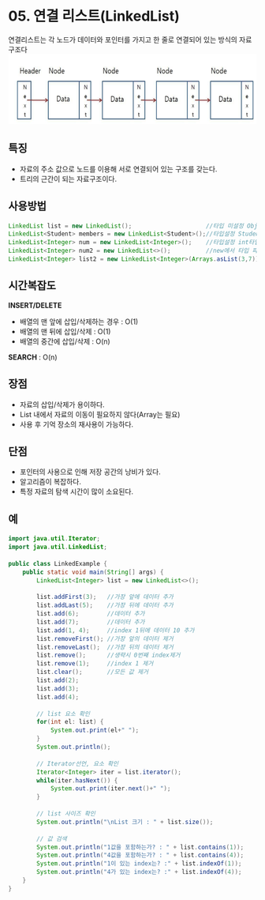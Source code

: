 # 05. 연결 리스트(LinkedList)
연결리스트는 각 노드가 데이터와 포인터를 가지고 한 줄로 연결되어 있는 방식의 자료구조다
<img src="../img/LinkedList-1.png" width="609px" height="142px" alt="LinkedList"></img><br/> 

## 특징
- 자료의 주소 값으로 노드를 이용해 서로 연결되어 있는 구조를 갖는다.
- 트리의 근간이 되는 자료구조이다.

## 사용방법
```java
LinkedList list = new LinkedList();						//타입 미설정 Object로 선언
LinkedList<Student> members = new LinkedList<Student>();//타입설정 Student객체만 사용가능
LinkedList<Integer> num = new LinkedList<Integer>();	//타입설정 int타입만 사용가능
LinkedList<Integer> num2 = new LinkedList<>();			//new에서 타입 파라미터 생략가능
LinkedList<Integer> list2 = new LinkedList<Integer>(Arrays.asList(3,7));//생성시 값추가
```
## 시간복잡도
**INSERT/DELETE**   
- 배열의 맨 앞에 삽입/삭제하는 경우 : O(1)   
- 배열의 맨 뒤에 삽입/삭제 : O(1)   
- 배열의 중간에 삽입/삭제 : O(n)   

**SEARCH** : O(n)   

## 장점
- 자료의 삽입/삭제가 용이하다.
- List 내에서 자료의 이동이 필요하지 않다(Array는 필요)
- 사용 후 기억 장소의 재사용이 가능하다.

## 단점
- 포인터의 사용으로 인해 저장 공간의 낭비가 있다.
- 알고리즘이 복잡하다.
- 특정 자료의 탐색 시간이 많이 소요된다.

## 예
```java
import java.util.Iterator;
import java.util.LinkedList;

public class LinkedExample {
	public static void main(String[] args) {
		LinkedList<Integer> list = new LinkedList<>();
		
		list.addFirst(3);	//가장 앞에 데이터 추가
		list.addLast(5);	//가장 뒤에 데이터 추가
		list.add(6);		//데이터 추가
		list.add(7);		//데이터 추가
		list.add(1, 4);		//index 1뒤에 데이터 10 추가
		list.removeFirst(); //가장 앞의 데이터 제거
		list.removeLast(); 	//가장 뒤의 데이터 제거
		list.remove(); 		//생략시 0번째 index제거
		list.remove(1); 	//index 1 제거
		list.clear(); 		//모든 값 제거
		list.add(2);
		list.add(3);
		list.add(4);
		
		// list 요소 확인
		for(int el: list) {
			System.out.print(el+" ");
		}
		System.out.println();
		
		// Iterator선언, 요소 확인
		Iterator<Integer> iter = list.iterator();
		while(iter.hasNext()) {
			System.out.print(iter.next()+" ");
		}
		
		// list 사이즈 확인
		System.out.println("\nList 크기 : " + list.size());
		
		// 값 검색
		System.out.println("1값을 포함하는가? : " + list.contains(1));
		System.out.println("4값을 포함하는가? : " + list.contains(4));
		System.out.println("1이 있는 index는? :" + list.indexOf(1));
		System.out.println("4가 있는 index는? :" + list.indexOf(4));
	}
}
```
